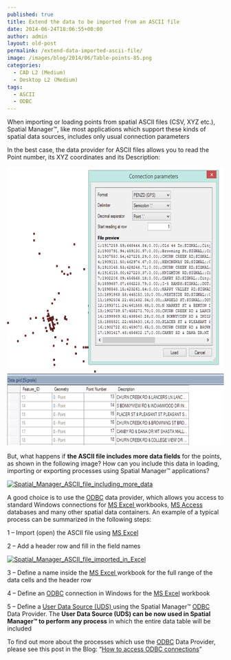 ```yaml
---
published: true
title: Extend the data to be imported from an ASCII file
date: 2014-06-24T18:06:55+00:00
author: admin
layout: old-post
permalink: /extend-data-imported-ascii-file/
image: /images/blog/2014/06/Table-points-85.png
categories:
  - CAD L2 (Medium)
  - Desktop L2 (Medium)
tags:
  - ASCII
  - ODBC
---
```

When importing or loading points from spatial ASCII files (CSV, XYZ etc.), Spatial Manager™, like most applications which support these kinds of spatial data sources, includes only usual connection parameters<!--more-->

In the best case, the data provider for ASCII files allows you to read the Point number, its XYZ coordinates and its Description:

<a href="/images/blog/2014/06/ASCII-standard-data-provider.png" target="_blank" rel="nofollow"><img src="/images/blog/2014/06/ASCII-standard-data-provider.png" alt="Spatial_Manager_ASCII_standard_data_provider" width="615" height="648" /></a>

But, what happens if **the ASCII file includes more data fields** for the points, as shown in the following image? How can you include this data in loading, importing or exporting processes using Spatial Manager™ applications?

<a href="/images/blog/2014/06/ASCII-file-including-more-data.png" target="_blank" rel="nofollow"><img src="/images/blog/2014/06/ASCII-file-including-more-data.png" alt="Spatial_Manager_ASCII_file_including_more_data" width="615" height="391" srcset="/images/blog/2014/06/ASCII-file-including-more-data.png 905w, /images/blog/2014/06/ASCII-file-including-more-data-300x190.png 300w, /images/blog/2014/06/ASCII-file-including-more-data-624x397.png 624w" sizes="(max-width: 615px) 100vw, 615px" /></a>

A good choice is to use the <a title="ODBC Wikipedia" href="http://en.wikipedia.org/wiki/Odbc" target="_blank" rel="nofollow">ODBC</a> data provider, which allows you access to standard Windows connections for <a title="MS Excel page" href="http://office.microsoft.com/en-us/excel/" target="_blank" rel="nofollow">MS Excel </a>workbooks, <a title="MS Access page" href="http://office.microsoft.com/en-us/access/" target="_blank" rel="nofollow">MS Access</a> databases and many other spatial data containers. An example of a typical process can be summarized in the following steps:

1 &#8211; Import (open) the ASCII file using <a title="MS Excel page" href="http://office.microsoft.com/en-us/excel/" target="_blank" rel="nofollow">MS Excel</a>
  
2 &#8211; Add a header row and fill in the field names

<a href="/images/blog/2014/06/ASCII-file-imported-in-Excel.png" target="_blank" rel="nofollow"><img src="/images/blog/2014/06/ASCII-file-imported-in-Excel.png" alt="Spatial_Manager_ASCII_file_imported_in_Excel" width="615" height="280" srcset="/images/blog/2014/06/ASCII-file-imported-in-Excel.png 1144w, /images/blog/2014/06/ASCII-file-imported-in-Excel-300x136.png 300w, /images/blog/2014/06/ASCII-file-imported-in-Excel-1024x466.png 1024w, /images/blog/2014/06/ASCII-file-imported-in-Excel-624x284.png 624w" sizes="(max-width: 615px) 100vw, 615px" /></a>

3 &#8211; Define a name inside the <a title="MS Excel page" href="http://office.microsoft.com/en-us/excel/" target="_blank" rel="nofollow">MS Excel </a>workbook for the full range of the data cells and the header row
  
4 &#8211; Define an <a title="ODBC Wikipedia" href="http://en.wikipedia.org/wiki/Odbc" target="_blank" rel="nofollow">ODBC</a> connection in Windows for the <a title="MS Excel page" href="http://office.microsoft.com/en-us/excel/" target="_blank" rel="nofollow">MS Excel</a> workbook
  
5 &#8211; Define a <a title="UDS Wiki" href="http://wiki.spatialmanager.com/index.php/Spatial_Manager_Desktop%E2%84%A2_-_FAQs:_Data_sources#What_are_the_User_Data_Sources_.28UDSs.29.3F" target="_blank" rel="nofollow">User Data Source (UDS) </a>using the Spatial Manager™ <a title="ODBC Wikipedia" href="http://en.wikipedia.org/wiki/Odbc" target="_blank" rel="nofollow">ODBC</a> Data Provider. The **User Data Source (UDS) can be now used in Spatial Manager™ to perform any process** in which the entire data table will be included

To find out more about the processes which use the <a title="ODBC Wikipedia" href="http://en.wikipedia.org/wiki/Odbc" target="_blank" rel="nofollow">ODBC</a> Data Provider, please see this post in the Blog: &#8220;<a title="How to access ODBC connections - Blog post" href="http://www.spatialmanager.com/access-odbc-connections/" target="_blank" rel="nofollow">How to access ODBC connections</a>&#8221;